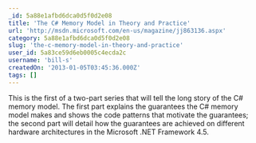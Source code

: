 ```yaml
---
_id: 5a88e1afbd6dca0d5f0d2e08
title: 'The C# Memory Model in Theory and Practice'
url: 'http://msdn.microsoft.com/en-us/magazine/jj863136.aspx'
category: 5a88e1afbd6dca0d5f0d2e08
slug: 'the-c-memory-model-in-theory-and-practice'
user_id: 5a83ce59d6eb0005c4ecda2c
username: 'bill-s'
createdOn: '2013-01-05T03:45:36.000Z'
tags: []
---
```


This is the first of a two-part series that will tell the long story of the C# memory model. The first part explains the guarantees the C# memory model makes and shows the code patterns that motivate the guarantees; the second part will detail how the guarantees are achieved on different hardware architectures in the Microsoft .NET Framework 4.5.
